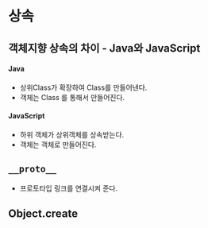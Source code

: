 # 상속



## 객체지향 상속의 차이 - Java와 JavaScript



#### Java

- 상위Class가 확장하여 Class를 만들어낸다.
- 객체는 Class 를 통해서 만들어진다.



#### JavaScript

- 하위 객체가 상위객체를 상속받는다.
- 객체는 객체로 만들어진다.





## `__proto__`

- 프로토타입 링크를 연결시켜 준다.





## Object.create

